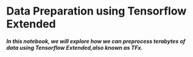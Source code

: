 # Data Preparation using Tensorflow Extended 
<h5>In this notebook, we will explore how we can preprocess terabytes of data using Tensorflow Extended,also known as TFx. </h5>
